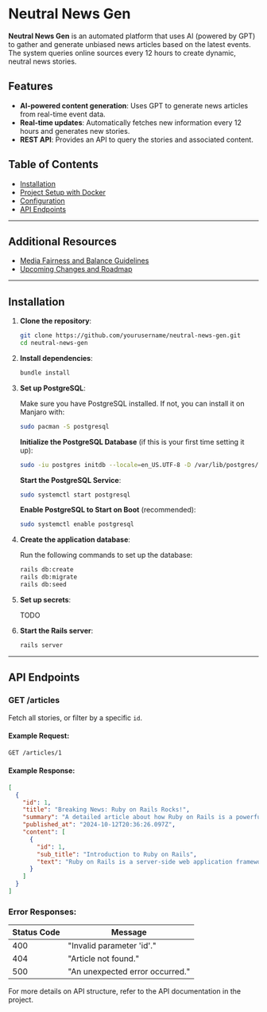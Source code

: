 # Neutral News Gen

**Neutral News Gen** is an automated platform that uses AI (powered by GPT) to gather and generate unbiased news articles based on the latest events. The system queries online sources every 12 hours to create dynamic, neutral news stories.

## Features
- **AI-powered content generation**: Uses GPT to generate news articles from real-time event data.
- **Real-time updates**: Automatically fetches new information every 12 hours and generates new stories.
- **REST API**: Provides an API to query the stories and associated content.

## Table of Contents
- [Installation](#installation)
- [Project Setup with Docker](docs/project-setup-with-docker.md)
- [Configuration](#configuration)
- [API Endpoints](#api-endpoints)

---

## Additional Resources
- [Media Fairness and Balance Guidelines](docs/media-fairness-guidelines.md)
- [Upcoming Changes and Roadmap](taskell.md)

---

## Installation

1. **Clone the repository**:

    ```bash
    git clone https://github.com/yourusername/neutral-news-gen.git
    cd neutral-news-gen
    ```

2. **Install dependencies**:

    ```bash
    bundle install
    ```

3. **Set up PostgreSQL**:

    Make sure you have PostgreSQL installed. If not, you can install it on Manjaro with:

    ```bash
    sudo pacman -S postgresql 
    ```

    **Initialize the PostgreSQL Database** (if this is your first time setting it up):

    ```bash
    sudo -iu postgres initdb --locale=en_US.UTF-8 -D /var/lib/postgres/data
    ```

    **Start the PostgreSQL Service**:

    ```bash
    sudo systemctl start postgresql
    ```

    **Enable PostgreSQL to Start on Boot** (recommended):

    ```bash
    sudo systemctl enable postgresql
    ```

4. **Create the application database**:

    Run the following commands to set up the database:

    ```bash
    rails db:create
    rails db:migrate
    rails db:seed
    ```

5. **Set up secrets**:

    TODO

6. **Start the Rails server**:

    ```bash
    rails server
    ```
---

## API Endpoints

### GET /articles

Fetch all stories, or filter by a specific `id`.

#### Example Request:

```bash
GET /articles/1
```

#### Example Response:

```json
[
  {
    "id": 1,
    "title": "Breaking News: Ruby on Rails Rocks!",
    "summary": "A detailed article about how Ruby on Rails is a powerful web development framework.",
    "published_at": "2024-10-12T20:36:26.097Z",
    "content": [
      {
        "id": 1,
        "sub_title": "Introduction to Ruby on Rails",
        "text": "Ruby on Rails is a server-side web application framework..."
      }
    ]
  }
]
```

### Error Responses:
| Status Code | Message                      |
|-------------|------------------------------|
| 400         | "Invalid parameter 'id'."    |
| 404         | "Article not found."           |
| 500         | "An unexpected error occurred." |

For more details on API structure, refer to the API documentation in the project.


